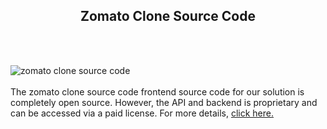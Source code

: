 <h2 style="text-align:center">Zomato Clone Source Code</h2><br/><br/>

![zomato clone source code](https://admin.ninjascode.com/wp-content/uploads/2025/repoImages/martha/2.webp) <br/><br/>The zomato clone source code frontend source code for our solution is completely open source. However, the API and backend is proprietary and can be accessed via a paid license. For more details, <a href="https://enatega.com/?utm_source=github&utm_medium=repo&utm_campaign=martha-zomato-clone-source-code" target="_blank">click here.</a>
